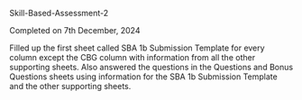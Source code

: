 Skill-Based-Assessment-2

Completed on 7th December, 2024

Filled up the first sheet called SBA 1b Submission Template for every column except the CBG column with information from all the other supporting sheets.
Also answered the questions in the Questions and Bonus Questions sheets using information for the SBA 1b Submission Template and the other supporting sheets.
